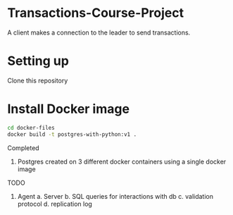 # Transactions-Course-Project

A client makes a connection to the leader to send transactions.

# Setting up
Clone this repository

# Install Docker image
```bash
cd docker-files
docker build -t postgres-with-python:v1 .
```

Completed
1. Postgres created on 3 different docker containers using a single docker image

TODO
1. Agent
    a. Server
    b. SQL queries for interactions with db 
    c. validation protocol
    d. replication log